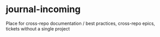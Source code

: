 # journal-incoming
Place for cross-repo documentation / best practices, cross-repo epics, tickets without a single project
